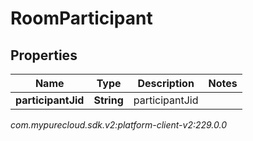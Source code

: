 # RoomParticipant


## Properties

| Name | Type | Description | Notes |
| ------------ | ------------- | ------------- | ------------- |
| **participantJid** | **String** | participantJid |  |




_com.mypurecloud.sdk.v2:platform-client-v2:229.0.0_
